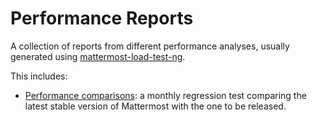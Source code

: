 # Performance Reports

A collection of reports from different performance analyses, usually generated using [mattermost-load-test-ng](https://github.com/mattermost/mattermost-load-test-ng).

This includes:
- [Performance comparisons](performance-comparisons/): a monthly regression test comparing the latest stable version of Mattermost with the one to be released.
